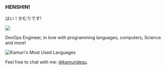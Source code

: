 ### HENSHIN!
はい！かむりです!

![](https://komarev.com/ghpvc/?username=kamuridesu&color=ff69b4)

DevOps Engineer, in love with programming languages, computers, Science and more!

<!--START_SECTION:badges-->
<!--END_SECTION:badges-->


<!-- ![Kamuri's GitHub stats](https://github-readme-stats.vercel.app/api?username=kamuridesu&show_icons=true&count_private=true&theme=aura) -->
![Kamuri's Most Used Languages](https://github-readme-stats.vercel.app/api/top-langs/?username=kamuridesu&layout=compact&langs_count=8&theme=aura&&exclude_repo=junk-random-scripts)

Feel free to chat with me: [@kamuridesu](https://t.me/kamuridesu).
